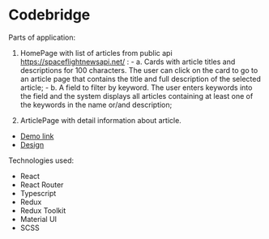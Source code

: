 # Codebridge

Parts of application: 
  1. HomePage with list of articles from public api https://spaceflightnewsapi.net/ :
    - a. Cards with article titles and descriptions for 100 characters. The user can click on the card to go to an article page that contains the title and full description of the selected article;
    - b. A field to filter by keyword. The user enters keywords into the field and the system displays all articles containing at least one of the keywords in the name or/and description;

  2. ArticlePage with detail information about article.


- [Demo link](https://Alzay007.github.io/-Codebridge/)
- [Design](https://www.figma.com/file/h1veXmuEt84sT7PEZgF42K/Frontend_test?node-id=0%3A1&t=TW6rUR4fiImmCNXv-0)

Technologies used:

- React
- React Router
- Typescript
- Redux
- Redux Toolkit
- Material UI
- SCSS